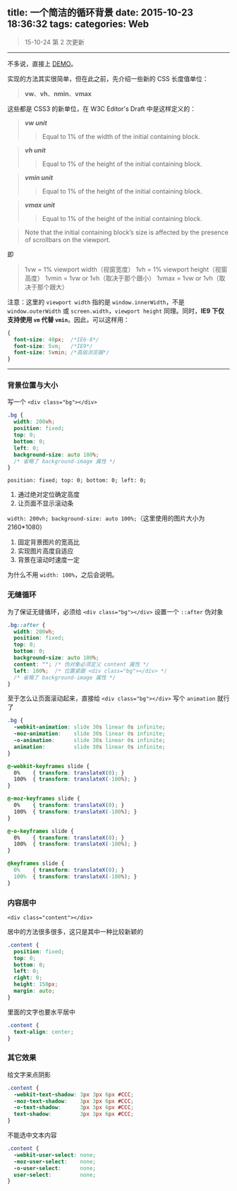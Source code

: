 title: 一个简洁的循环背景
date: 2015-10-23 18:36:32
tags:
categories: Web
---

> 15-10-24 第 2 次更新

---

不多说，直接上 [DEMO](circular-background-demo.html)。

实现的方法其实很简单，但在此之前，先介绍一些新的 CSS 长度值单位：

> **vw**、**vh**、**nmin**、**vmax**

这些都是 CSS3 的新单位，在 W3C Editor's Draft 中是这样定义的：

> ***vw unit***
> > Equal to 1% of the width of the initial containing block.

> ***vh unit***
> >  Equal to 1% of the height of the initial containing block.

> ***vmin unit***
> >  Equal to 1% of the height of the initial containing block.

> ***vmax unit***
> >  Equal to 1% of the height of the initial containing block.

> Note that the initial containing block’s size is affected by the presence of scrollbars on the viewport.

即

> 1vw = 1% viewport width（视窗宽度）
> 1vh = 1% viewport height（视窗高度）
> 1vmin = 1vw or 1vh（取决于那个跟小）
> 1vmax = 1vw or 1vh（取决于那个跟大）

<!-- more -->

注意：这里的 `viewport width` 指的是 `window.innerWidth`，不是 `window.outerWidth` 或 `screen.width`，`viewport height` 同理。同时，**IE9 下仅支持使用 `vm` 代替 `vmin`**。因此，可以这样用：

```CSS
{
  font-size: 40px;  /*IE6-8*/
  font-size: 5vm;   /*IE9*/
  font-size: 5vmin; /*高级浏览器*/
}
```
------

### 背景位置与大小

写一个 `<div class="bg"></div>`

```CSS
.bg {
  width: 200vh;
  position: fixed;
  top: 0;
  bottom: 0;
  left: 0;
  background-size: auto 100%;
  /* 省略了 background-image 属性 */
}
```

`position: fixed; top: 0; bottom: 0; left: 0;`

1. 通过绝对定位确定高度
2. 让页面不显示滚动条

`width: 200vh; background-size: auto 100%;`（这里使用的图片大小为 2160*1080）

1. 固定背景图片的宽高比
2. 实现图片高度自适应
3. 背景在滚动时速度一定

为什么不用 `width: 100%`，之后会说明。

### 无缝循环

为了保证无缝循环，必须给 `<div class="bg"></div>` 设置一个 `::after` 伪对象

```CSS
.bg::after {
  width: 200vh;
  position: fixed;
  top: 0;
  bottom: 0;
  background-size: auto 100%;
  content: ""; /* 伪对象必须定义 content 属性 */
  left: 100%;  /* 位置紧跟 <div class="bg"></div> */
  /* 省略了 background-image 属性 */
}
```

至于怎么让页面滚动起来，直接给 `<div class="bg"></div>` 写个 `animation` 就行了

```CSS
.bg {
  -webkit-animation: slide 30s linear 0s infinite;
  -moz-animation:    slide 30s linear 0s infinite;
  -o-animation:      slide 30s linear 0s infinite;
  animation:         slide 30s linear 0s infinite;
}

@-webkit-keyframes slide {
  0%    { transform: translateX(0); }
  100%	{ transform: translateX(-100%); }
}

@-moz-keyframes slide {
  0%    { transform: translateX(0); }
  100%	{ transform: translateX(-100%); }
}

@-o-keyframes slide {
  0%    { transform: translateX(0); }
  100%	{ transform: translateX(-100%); }
}

@keyframes slide {
  0%    { transform: translateX(0); }
  100%	{ transform: translateX(-100%); }
}
```

### 内容居中

`<div class="content"></div>`

居中的方法很多很多，这只是其中一种比较新颖的

```CSS
.content {
  position: fixed;
  top: 0;
  bottom: 0;
  left: 0;
  right: 0;
  height: 150px;
  margin: auto;
}
```

里面的文字也要水平居中

```CSS
.content {
  text-align: center;
}
```

### 其它效果

给文字来点阴影

```CSS
.content {
  -webkit-text-shadow: 3px 3px 6px #CCC;
  -moz-text-shadow:    3px 3px 6px #CCC;
  -o-text-shadow:      3px 3px 6px #CCC;
  text-shadow:         3px 3px 6px #CCC;
}
```

不能选中文本内容

```CSS
.content {
  -webkit-user-select: none;
  -moz-user-select:    none;
  -o-user-select:      none;
  user-select:         none;
}
```

